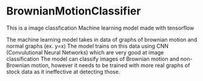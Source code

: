 # BrownianMotionClassifier
This is a image classfication Machine learning model made with tensorflow

The machine learning model takes in data of graphs of brownian motion and normal graphs (ex. y=x)
The model trains on this data using CNN (Convulutional Neural Networks) which are very good at image classification
The model can classify images of Brownian motion and non-Brownian motion, however it needs to be trained with more real graphs of stock data as it ineffective at detecting those.
